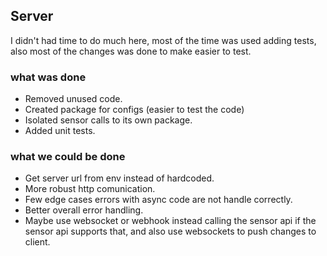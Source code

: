 ## Server

I didn't had time to do much here, most of the time was used adding tests, also
most of the changes was done to make easier to test.

### what was done
- Removed unused code.
- Created package for configs (easier to test the code)
- Isolated sensor calls to its own package.
- Added unit tests.

### what we could be done
- Get server url from env instead of hardcoded.
- More robust http comunication.
- Few edge cases errors with async code are not handle correctly.
- Better overall error handling.
- Maybe use websocket or webhook instead calling the sensor api if the sensor
api supports that, and also use websockets to push changes to client.
